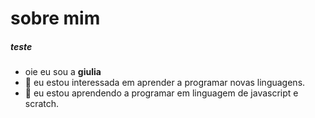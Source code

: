 # sobre mim 

##### teste

- oie eu sou a **giulia**
- 👀 eu estou interessada em aprender a programar novas linguagens.
- 🌱 eu estou aprendendo a programar em linguagem de javascript e scratch.


<!---
giuliacequinel/giuliacequinel is a ✨ special ✨ repository because its `README.md` (this file) appears on your GitHub profile.
You can click the Preview link to take a look at your changes.
--->
